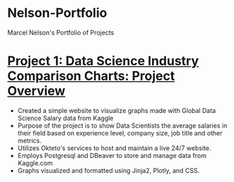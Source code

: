 # Nelson-Portfolio
Marcel Nelson's Portfolio of Projects

# [Project 1: Data Science Industry Comparison Charts: Project Overview](https://github.com/MarcelNelson/DataScienceComparisonGraphs)
- Created a simple website to visualize graphs made with Global Data Science Salary data from Kaggle
- Purpose of the project is to show Data Scientists the average salaries in their field based on experience level, company size, job title and other metrics.
- Utilizes Okteto's services to host and maintain a live 24/7 website.
- Employs Postgresql and DBeaver to store and manage data from Kaggle.com
- Graphs visualized and formatted using Jinja2, Plotly, and CSS.


